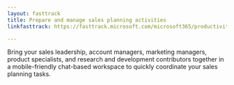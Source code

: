 ```yaml
---
layout: fasttrack
title: Prepare and manage sales planning activities
linkfasttrack: https://fasttrack.microsoft.com/microsoft365/productivitylibrary/Prepare-and-manage-sales-planning-activities 

---
```

Bring your sales leadership, account managers, marketing managers, product specialists, and research and development contributors together in a mobile-friendly chat-based workspace to quickly coordinate your sales planning tasks.